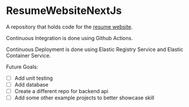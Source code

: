 # ResumeWebsiteNextJs
A repository that holds code for the [resume website](https://www.andrew-doser.com).

Continuous Integration is done using Github Actions.

Continuous Deployment is done using Elastic Registry Service and Elastic Container Service.

Future Goals:

- [ ] Add unit testing
- [ ] Add database
- [ ] Create a different repo for backend api
- [ ] Add some other example projects to better showcase skill
